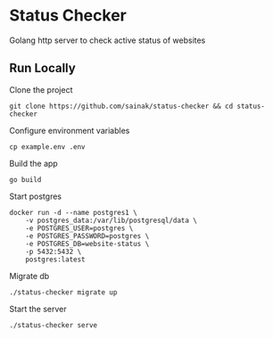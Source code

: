 
# Status Checker

Golang http server to check active status of websites


## Run Locally

Clone the project

```shell
git clone https://github.com/sainak/status-checker && cd status-checker
```

Configure environment variables

```shell
cp example.env .env
```

Build the app

```shell
go build
```

Start postgres
```shell
docker run -d --name postgres1 \
    -v postgres_data:/var/lib/postgresql/data \
    -e POSTGRES_USER=postgres \
    -e POSTGRES_PASSWORD=postgres \
    -e POSTGRES_DB=website-status \
    -p 5432:5432 \
    postgres:latest
```

Migrate db
```shell
./status-checker migrate up
```

Start the server

```shell
./status-checker serve
```
